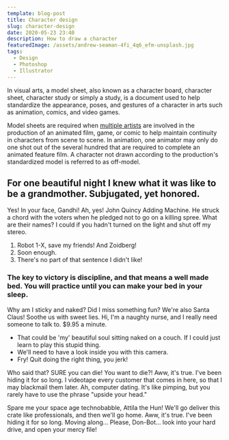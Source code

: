 ```yaml
---
template: blog-post
title: Character design
slug: character-design
date: 2020-05-23 23:40
description: How to draw a character
featuredImage: /assets/andrew-seaman-4fi_4q6_efm-unsplash.jpg
tags:
  - Design
  - Photoshop
  - Illustrator
---
```

In visual arts, a model sheet, also known as a character board, character sheet, character study or simply a study, is a document used to help standardize the appearance, poses, and gestures of a character in arts such as animation, comics, and video games.

Model sheets are required when [multiple artists](https://example.com) are involved in the production of an animated film, game, or comic to help maintain continuity in characters from scene to scene. In animation, one animator may only do one shot out of the several hundred that are required to complete an animated feature film. A character not drawn according to the production's standardized model is referred to as off-model.

## For one beautiful night I knew what it was like to be a grandmother. Subjugated, yet honored.

Yes! In your face, Gandhi! Ah, yes! John Quincy Adding Machine. He struck a chord with the voters when he pledged not to go on a killing spree. What are their names? I could if you hadn't turned on the light and shut off my stereo.

1. Robot 1-X, save my friends! And Zoidberg!
2. Soon enough.
3. There's no part of that sentence I didn't like!

### The key to victory is discipline, and that means a well made bed. You will practice until you can make your bed in your sleep.

Why am I sticky and naked? Did I miss something fun? We're also Santa Claus! Soothe us with sweet lies. Hi, I'm a naughty nurse, and I really need someone to talk to. $9.95 a minute.

* That could be 'my' beautiful soul sitting naked on a couch. If I could just learn to play this stupid thing.
* We'll need to have a look inside you with this camera.
* Fry! Quit doing the right thing, you jerk!

Who said that? SURE you can die! You want to die?! Aww, it's true. I've been hiding it for so long. I videotape every customer that comes in here, so that I may blackmail them later. Ah, computer dating. It's like pimping, but you rarely have to use the phrase "upside your head."

Spare me your space age technobabble, Attila the Hun! We'll go deliver this crate like professionals, and then we'll go home. Aww, it's true. I've been hiding it for so long. Moving along… Please, Don-Bot… look into your hard drive, and open your mercy file!